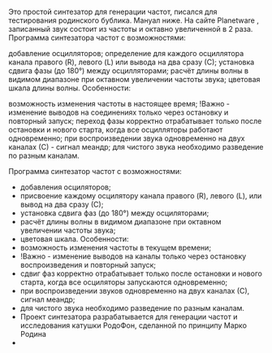 Это простой синтезатор для генерации частот, писался для тестирования родинского бублика. Мануал ниже. На сайте Planetware , записанный звук состоит из частоты и октавно увеличенной в 2 раза. Программа синтезатора частот с возможностями:

добавление осцилляторов;
определение для каждого осциллятора канала правого (R), левого (L) или вывода на два сразу (С);
установка сдвига фазы (до 180°) между осцилляторами; расчёт длины волны в видимом диапазоне при октавном увеличении частоты звука;
цветовая шкала длины волны.
Особенности:

возможность изменения частоты в настоящее время;
!Важно - изменение выводов на соединениях только через остановку и повторный запуск;
переход фазы корректно отрабатывает только после остановки и нового старта, когда все осцилляторы работают одновременно;
при воспроизведении звука одновременно на двух каналах (С) - сигнал меандр; для чистого звука необходимо разведение по разным каналам.


Программа синтезатор частот с возможностями:
- добавления осциляторов;
- присвоение каждому осцилятору канала правого (R), левого (L), или вывод на два сразу (С);
- установка сдвига фаз (до 180°) между осциляторами;
- расчёт длины волны в видимом диапазоне при октавном увеличении частоты звука;
- цветовая шкала.
Особенности:
- возможность изменения частоты в текущем времени;
- !Важно - изменение выводов на каналы только через остановку воспроизведения и повторный запуск;
- сдвиг фаз корректно отрабатывает только после остановки и нового старта, когда все осциляторы запускаются одновременно;
- при воспроизведении звуков одновременно на двух каналах (С), сигнал меандр;
- для чистого звука необходимо разведение по разным каналам.
- Проект синтезатора разрабатывается для генерации частот и исследования катушки РодоФон, сделанной по принципу Марко Родина
- 
